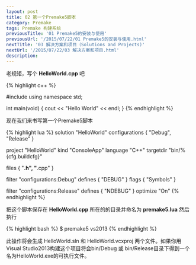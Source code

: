 ```yaml
---
layout: post
title: 02 第一个Premake5脚本
category: Premake
tags: Premake 构建系统
previousTitle: '01 Premake5的安装与使用'
previousUrl: '/2015/07/22/01 Premake5的安装与使用.html'
nextTitle: '03 解决方案和项目（Solutions and Projects)'
nextUrl: '/2015/07/22/03 解决方案和项目.html'
description:
---
```


老规矩，写个 **HelloWorld.cpp** 吧

{% highlight c++ %}

#include <iostream>
using namespace std;

int main(void)
{
    cout << "Hello World" << endl;
}
{% endhighlight %}

现在我们来书写第一个Premake5脚本

{% highlight lua %}
solution "HelloWorld"
   configurations { "Debug", "Release" }

project "HelloWorld"
   kind "ConsoleApp"
   language "C++"
   targetdir "bin/%{cfg.buildcfg}"

   files { "**.h", "**.cpp" }

   filter "configurations:Debug"
      defines { "DEBUG" }
      flags { "Symbols" }

   filter "configurations:Release"
      defines { "NDEBUG" }
      optimize "On"
{% endhighlight %}

把这个脚本保存在 **HelloWorld.cpp** 所在的的目录并命名为 **premake5.lua**
然后执行

{% highlight bash %}
$ premake5 vs2013
{% endhighlight %}

此操作将会生成 HelloWorld.sln 和 HelloWorld.vcxproj 两个文件。如果你用Visual Studio2013构建这个项目将会bin/Debug 或 bin/Release目录下得到一个
名为HelloWorld.exe的可执行文件。

如果你使用Linux系统，你也需要执行下面的命令：

{% highlight bash %}
$ premake5 gmake
$ make                # 默认以Debug方式构建项目
$ make config=release # 以Release方式构建项目
$ make help           # 通过帮助查看可用的配置
{% endhighlight %}

若果你不想将脚本保存为 **premake5.lua** 你也可以保存为其他的文件名，不过在执行premake5命令时需要制定脚本文件：

{% highlight bash %}
$ premake5 --file=MyProjectScript.lua vs2013
{% endhighlight %}


#### 函数与参数说明

我们的第一个脚本中的每一行都是一个函数调用，由于Lua语言在函数参数只有一个**字符串 或 tabel** 参数时可以不写括号这一特性，我们可能误将这些函数调用操作理解为变量的定义。
因此这些代码也可以改写为下面的样子：

{% highlight lua %}
solution("HelloWorld")
configurations({ "Debug", "Release" })
{% endhighlight %}

如果你使用其他类型的参数的话，圆括号是必不可少的：

{% highlight lua %}
local lang = "C++"
language (lang)  -- 使用变量，圆括号必不可少

solution("HelloWorld" .. _ACTION) -- 使用字符串拼接，圆括号不能省略
{% endhighlight %}


#### 参数值和列表参数

许多Premake函数都接受一个字符串或一个字符串列表作为其参数。单个字符串作为参数的函数很容易理解。

{% highlight lua %}
language "C++"
{% endhighlight %}

如果对接受单个字符串作为参数的函数多次调用，其效果将于最后一次调用保持一致。

{% highlight lua %}
language "C++"   -- 值被设置为“C++”
language "C"     -- 再次调用，值被修改为了“C”
{% endhighlight %}


对于接受多个字符串（字符串列表）为参数的函数，你可以多次调用，并且你传入的参数都是有效的。

{% highlight lua %}
defines { "DEBUG", "TRACE" }  -- 现在的值为 { "DEBUG", "TRACE" }
defines { "WINDOWS" }         -- 现在的值为 { "DEBUG", "TRACE", "WINDOWS" }
{% endhighlight %}

如果你想移除某个值，所有的设置函数都有对应的remove函数，例如：

{% highlight lua %}
defines { "DEBUG", "TRACE" }  -- 现在的值为 { "DEBUG", "TRACE" }
removedefines { "TRACE" }     -- 现在的值为 { "DEBUG" }
{% endhighlight %}

### 关于文件路径

你会在Premake中使用大量的文件路径，请记住以下两个原则：

*   使用脚本文件的所在目录的相对路径。
*   路径分隔符一律使用斜杠（“/”）。
